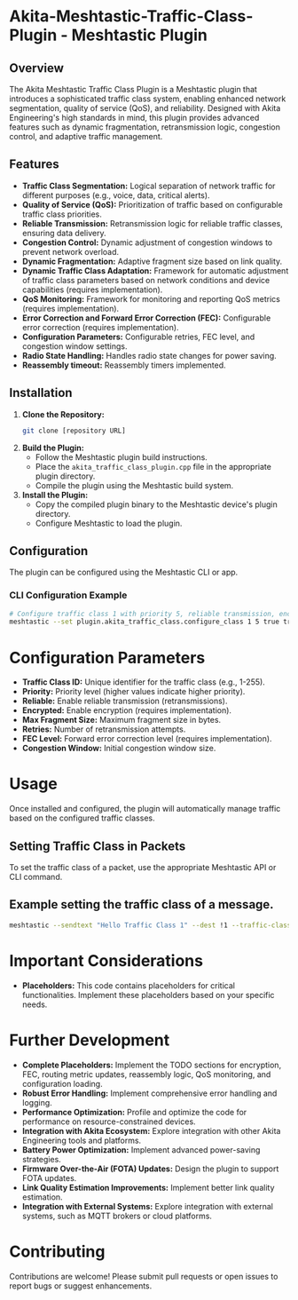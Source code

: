 # Akita-Meshtastic-Traffic-Class-Plugin - Meshtastic Plugin

## Overview

The Akita Meshtastic Traffic Class Plugin is a Meshtastic plugin that introduces a sophisticated traffic class system, enabling enhanced network segmentation, quality of service (QoS), and reliability. Designed with Akita Engineering's high standards in mind, this plugin provides advanced features such as dynamic fragmentation, retransmission logic, congestion control, and adaptive traffic management.

## Features

* **Traffic Class Segmentation:** Logical separation of network traffic for different purposes (e.g., voice, data, critical alerts).
* **Quality of Service (QoS):** Prioritization of traffic based on configurable traffic class priorities.
* **Reliable Transmission:** Retransmission logic for reliable traffic classes, ensuring data delivery.
* **Congestion Control:** Dynamic adjustment of congestion windows to prevent network overload.
* **Dynamic Fragmentation:** Adaptive fragment size based on link quality.
* **Dynamic Traffic Class Adaptation:** Framework for automatic adjustment of traffic class parameters based on network conditions and device capabilities (requires implementation).
* **QoS Monitoring:** Framework for monitoring and reporting QoS metrics (requires implementation).
* **Error Correction and Forward Error Correction (FEC):** Configurable error correction (requires implementation).
* **Configuration Parameters:** Configurable retries, FEC level, and congestion window settings.
* **Radio State Handling:** Handles radio state changes for power saving.
* **Reassembly timeout:** Reassembly timers implemented.

## Installation

1.  **Clone the Repository:**
    ```bash
    git clone [repository URL]
    ```
2.  **Build the Plugin:**
    * Follow the Meshtastic plugin build instructions.
    * Place the `akita_traffic_class_plugin.cpp` file in the appropriate plugin directory.
    * Compile the plugin using the Meshtastic build system.
3.  **Install the Plugin:**
    * Copy the compiled plugin binary to the Meshtastic device's plugin directory.
    * Configure Meshtastic to load the plugin.

## Configuration

The plugin can be configured using the Meshtastic CLI or app.

### CLI Configuration Example

```bash
# Configure traffic class 1 with priority 5, reliable transmission, encryption, max fragment size 200, 3 retries, FEC level 2, congestion window 5
meshtastic --set plugin.akita_traffic_class.configure_class 1 5 true true 200 3 2 5
   ```
# Configuration Parameters

* **Traffic Class ID:** Unique identifier for the traffic class (e.g., 1-255).
* **Priority:** Priority level (higher values indicate higher priority).
* **Reliable:** Enable reliable transmission (retransmissions).
* **Encrypted:** Enable encryption (requires implementation).
* **Max Fragment Size:** Maximum fragment size in bytes.
* **Retries:** Number of retransmission attempts.
* **FEC Level:** Forward error correction level (requires implementation).
* **Congestion Window:** Initial congestion window size.

# Usage

Once installed and configured, the plugin will automatically manage traffic based on the configured traffic classes.

## Setting Traffic Class in Packets

To set the traffic class of a packet, use the appropriate Meshtastic API or CLI command.

## Example setting the traffic class of a message.

   ```Bash
meshtastic --sendtext "Hello Traffic Class 1" --dest !1 --traffic-class 1
   ```

# Important Considerations

* **Placeholders:** This code contains placeholders for critical functionalities. Implement these placeholders based on your specific needs.

# Further Development

* **Complete Placeholders:** Implement the TODO sections for encryption, FEC, routing metric updates, reassembly logic, QoS monitoring, and configuration loading.
* **Robust Error Handling:** Implement comprehensive error handling and logging.
* **Performance Optimization:** Profile and optimize the code for performance on resource-constrained devices.
* **Integration with Akita Ecosystem:** Explore integration with other Akita Engineering tools and platforms.
* **Battery Power Optimization:** Implement advanced power-saving strategies.
* **Firmware Over-the-Air (FOTA) Updates:** Design the plugin to support FOTA updates.
* **Link Quality Estimation Improvements:** Implement better link quality estimation.
* **Integration with External Systems:** Explore integration with external systems, such as MQTT brokers or cloud platforms.

# Contributing

Contributions are welcome! Please submit pull requests or open issues to report bugs or suggest enhancements.
